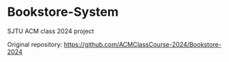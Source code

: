 # Bookstore-System
SJTU ACM class 2024 project

Original repository: https://github.com/ACMClassCourse-2024/Bookstore-2024